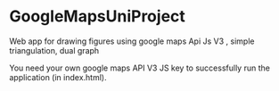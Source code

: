 # GoogleMapsUniProject
Web app for drawing figures using google maps Api Js V3 , simple triangulation, dual graph

You need your own google maps API V3 JS key to successfully run the application (in index.html).
